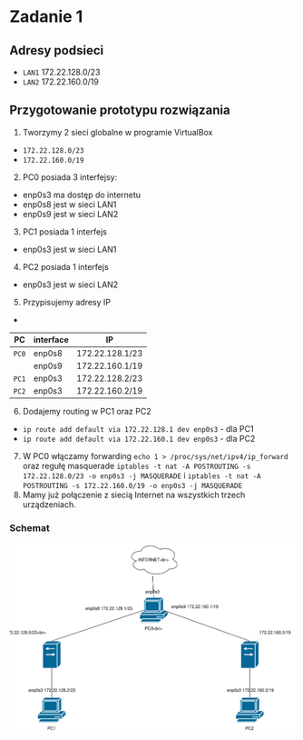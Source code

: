 # Zadanie 1 
## Adresy podsieci 
 * ``LAN1`` 172.22.128.0/23
 * ``LAN2`` 172.22.160.0/19
 ## Przygotowanie prototypu rozwiązania
 1. Tworzymy 2 sieci globalne w programie VirtualBox
  * ``172.22.128.0/23``
  * ``172.22.160.0/19``
 2. PC0 posiada 3 interfejsy:
  * enp0s3 ma dostęp do internetu
  * enp0s8 jest w sieci LAN1
  * enp0s9 jest w sieci LAN2
 3. PC1 posiada 1 interfejs
  * enp0s3 jest w sieci LAN1
 4. PC2 posiada 1 interfejs
  * enp0s3 jest w sieci LAN2
 5. Przypisujemy adresy IP 
 *
| PC      | interface   | IP                 |
| ------- | ----------- |--------------------|
| ``PC0`` |enp0s8       |172.22.128.1/23     |
|         |enp0s9       |172.22.160.1/19     |
| ``PC1`` |enp0s3       |172.22.128.2/23     |
| ``PC2`` |enp0s3       |172.22.160.2/19     |

 6. Dodajemy routing w PC1 oraz PC2
  * ``ip route add default via 172.22.128.1 dev enp0s3`` - dla PC1
  * ``ip route add default via 172.22.160.1 dev enp0s3`` - dla PC2
 7. W PC0 włączamy forwarding ``echo 1 > /proc/sys/net/ipv4/ip_forward`` oraz regułę masquerade ``iptables -t nat -A POSTROUTING -s 172.22.128.0/23 -o enp0s3 -j MASQUERADE`` i ``iptables -t nat -A POSTROUTING -s 172.22.160.0/19 -o enp0s3 -j MASQUERADE``
 8. Mamy już połączenie z siecią Internet na wszystkich trzech urządzeniach.
 ### Schemat
 ![schemat](schemat.svg)
